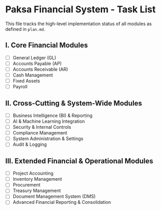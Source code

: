 # Paksa Financial System - Task List

This file tracks the high-level implementation status of all modules as defined in `plan.md`.

## I. Core Financial Modules
- [ ] General Ledger (GL)
- [ ] Accounts Payable (AP)
- [ ] Accounts Receivable (AR)
- [ ] Cash Management
- [ ] Fixed Assets
- [ ] Payroll

## II. Cross-Cutting & System-Wide Modules
- [ ] Business Intelligence (BI) & Reporting
- [ ] AI & Machine Learning Integration
- [ ] Security & Internal Controls
- [ ] Compliance Management
- [ ] System Administration & Settings
- [ ] Audit & Logging

## III. Extended Financial & Operational Modules
- [ ] Project Accounting
- [ ] Inventory Management
- [ ] Procurement
- [ ] Treasury Management
- [ ] Document Management System (DMS)
- [ ] Advanced Financial Reporting & Consolidation
